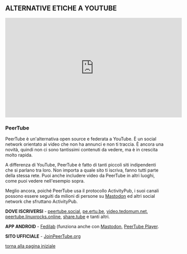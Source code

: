 ## ALTERNATIVE ETICHE A YOUTUBE

<center>
<iframe width="560" height="315" sandbox="allow-same-origin allow-scripts" src="https://peertube.video/videos/embed/217eefeb-883d-45be-b7fc-a788ad8507d3" frameborder="0" allowfullscreen></iframe>
</center>

### PeerTube

PeerTube è un'alternativa open source e federata a YouTube. È un social network orientato ai video
che non ha annunci e non ti traccia. È ancora una novità, quindi non ci sono tantissimi contenuti da vedere, 
ma è in crescita molto rapida. 

A differenza di YouTube, PeerTube è fatto di tanti piccoli siti indipendenti che si parlano tra loro. 
Non importa a quale sito ti iscriva, fanno tutti parte della stessa rete. 
Puoi anche includere video da PeerTube in altri luoghi, come puoi vedere nell'esempio sopra. 

Meglio ancora, poiché PeerTube usa il protocollo ActivityPub, i suoi canali possono essere seguiti da milioni 
di persone su [Mastodon](facebook) ed altri social network che sfruttano ActivityPub. 

**DOVE ISCRIVERSI** - [peertube.social](https://peertube.social/), [pe.ertu.be](https://pe.ertu.be/), 
[video.tedomum.net](https://video.tedomum.net/), [peertube.linuxrocks.online](https://peertube.linuxrocks.online/), 
[share.tube](https://share.tube/) e tanti altri. 

**APP ANDROID** - [Fedilab](https://play.google.com/store/apps/details?id=fr.gouv.etalab.mastodon) (funziona anche 
con [Mastodon](facebook), [PeerTube Player](https://play.google.com/store/apps/details?id=net.schueller.peertube). 

**SITO UFFICIALE** - [JoinPeerTube.org](https://joinpeertube.org/it/)

[torna alla pagina iniziale](index)
